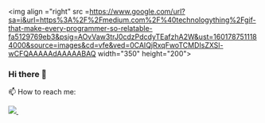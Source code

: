 <img align ="right" src =https://www.google.com/url?sa=i&url=https%3A%2F%2Fmedium.com%2F%40technologything%2Fgif-that-make-every-programmer-so-relatable-fa5129769eb3&psig=AOvVaw3trJ0cdzPdcdyTEafzhA2W&ust=1601787511184000&source=images&cd=vfe&ved=0CAIQjRxqFwoTCMDIsZXSl-wCFQAAAAAdAAAAABAQ  width="350" height="200">

### Hi there 👋

📫 How to reach me:
 <p> </p>
 <p>
  <a href="https://www.linkedin.com/in/rituparna-biswas-214270177/">
    <img src="https://img.shields.io/badge/rituparna-biswas-214270177?style=flat&logo=linkedin">
  </a> &nbsp; 
</p>


<!--
**Ritu1698/Ritu1698** is a ✨ _special_ ✨ repository because its `README.md` (this file) appears on your GitHub profile.


Here are some ideas to get you started:

- 🔭 I’m currently working on ...
- 🌱 I’m currently learning ...
- 👯 I’m looking to collaborate on ...
- 🤔 I’m looking for help with ...
- 💬 Ask me about ...
- 📫 How to reach me: ...
- 😄 Pronouns: ...
- ⚡ Fun fact: ...
-->

